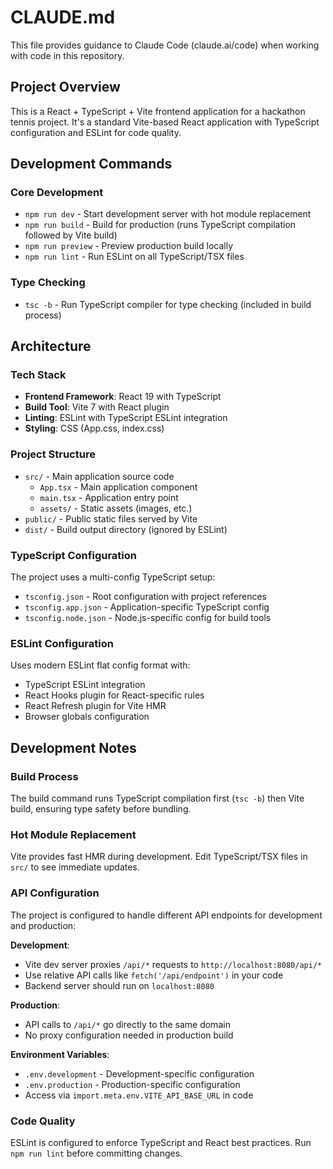 # CLAUDE.md

This file provides guidance to Claude Code (claude.ai/code) when working with code in this repository.

## Project Overview

This is a React + TypeScript + Vite frontend application for a hackathon tennis project. It's a standard Vite-based React application with TypeScript configuration and ESLint for code quality.

## Development Commands

### Core Development
- `npm run dev` - Start development server with hot module replacement
- `npm run build` - Build for production (runs TypeScript compilation followed by Vite build)
- `npm run preview` - Preview production build locally
- `npm run lint` - Run ESLint on all TypeScript/TSX files

### Type Checking
- `tsc -b` - Run TypeScript compiler for type checking (included in build process)

## Architecture

### Tech Stack
- **Frontend Framework**: React 19 with TypeScript
- **Build Tool**: Vite 7 with React plugin
- **Linting**: ESLint with TypeScript ESLint integration
- **Styling**: CSS (App.css, index.css)

### Project Structure
- `src/` - Main application source code
  - `App.tsx` - Main application component
  - `main.tsx` - Application entry point
  - `assets/` - Static assets (images, etc.)
- `public/` - Public static files served by Vite
- `dist/` - Build output directory (ignored by ESLint)

### TypeScript Configuration
The project uses a multi-config TypeScript setup:
- `tsconfig.json` - Root configuration with project references
- `tsconfig.app.json` - Application-specific TypeScript config
- `tsconfig.node.json` - Node.js-specific config for build tools

### ESLint Configuration
Uses modern ESLint flat config format with:
- TypeScript ESLint integration
- React Hooks plugin for React-specific rules
- React Refresh plugin for Vite HMR
- Browser globals configuration

## Development Notes

### Build Process
The build command runs TypeScript compilation first (`tsc -b`) then Vite build, ensuring type safety before bundling.

### Hot Module Replacement
Vite provides fast HMR during development. Edit TypeScript/TSX files in `src/` to see immediate updates.

### API Configuration
The project is configured to handle different API endpoints for development and production:

**Development**: 
- Vite dev server proxies `/api/*` requests to `http://localhost:8080/api/*`
- Use relative API calls like `fetch('/api/endpoint')` in your code
- Backend server should run on `localhost:8080`

**Production**:
- API calls to `/api/*` go directly to the same domain
- No proxy configuration needed in production build

**Environment Variables**:
- `.env.development` - Development-specific configuration
- `.env.production` - Production-specific configuration
- Access via `import.meta.env.VITE_API_BASE_URL` in code

### Code Quality
ESLint is configured to enforce TypeScript and React best practices. Run `npm run lint` before committing changes.